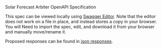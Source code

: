 Solar Forecast Arbiter OpenAPI Specification

This spec can be viewed locally using [Swagger Editor](https://github.com/swagger-api/swagger-editor).
Note that the editor does not work on a file in place, and instead stores a copy in your browser. You will
Need to import the spec, edit, and download it from your browser and manually move/rename it.

Proposed responses can be found in [json responses](json_responses.md).
